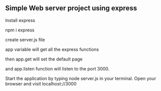 ## Simple Web server project using express

Install express 

npm i express

create server.js file 

app variable will get all the express functions

then app.get will set the default page 

and app.listen function will listen to the port 3000.


Start the application by typing node server.js in your terminal. Open your browser and visit localhost://3000